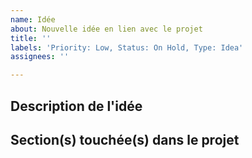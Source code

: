 ```yaml
---
name: Idée
about: Nouvelle idée en lien avec le projet
title: ''
labels: 'Priority: Low, Status: On Hold, Type: Idea'
assignees: ''

---
```


## Description de l'idée

## Section(s) touchée(s) dans le projet
